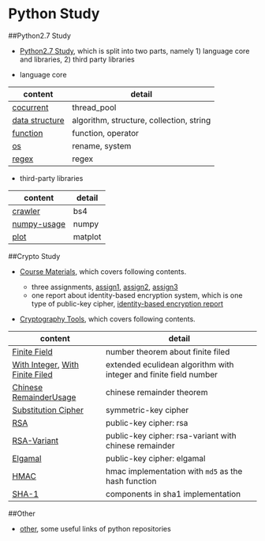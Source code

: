 # Python Study
##Python2.7 Study
- [Python2.7 Study](study), which is split into two parts, namely 1) language core and libraries, 2) third party libraries

- language core

content | detail 
--- | --- 
[cocurrent](study/language_core_and_lib/concurrent) | thread_pool
[data structure](study/language_core_and_lib/data_structure) | algorithm, structure, collection, string 
[function](study/language_core_and_lib/function) | function, operator 
[os](study/language_core_and_lib/os) | rename, system 
[regex](study/language_core_and_lib/regex) | regex 


- third-party libraries

content | detail 
--- | --- 
[crawler](study/third_party_library/crawler) | bs4 
[numpy-usage](study/third_party_library/numpy_usage) | numpy
[plot](study/third_party_library/plot) | matplot

##Crypto Study
- [Course Materials](course_materials), which covers following contents.
  - three assignments, [assign1](course_materials/crypto_homework1), [assign2](course_materials/crypto_homework2), [assign3](course_materials/crypto_homework3)
  - one report about identity-based encryption system, which is one type of public-key cipher, [identity-based encryption report](course_materials/project_ibe)

- [Cryptography Tools](crpyto_tool), which covers following contents.

content | detail
--- | ---
[Finite Field](crpyto_tool/libs/finite_field_op.py)  | number theorem about finite filed
[With Integer](crpyto_tool/libs/extended_euclidean.py), [With Finite Filed](crpyto_tool/libs/extended_euclidean_poly.py)  | extended eculidean algorithm with integer and finite field number
[Chinese RemainderUsage](crpyto_tool/libs/chinese_remainder_theorem.py)  | chinese remainder theorem
[Substitution Cipher](crpyto_tool/libs/substitution_cipher.py) | symmetric-key cipher
[RSA](crpyto_tool/libs/rsa.py) | public-key cipher: rsa
[RSA-Variant](crpyto_tool/libs/rsa_with_chinese_remainder.py) | public-key cipher: rsa-variant with chinese remainder
[Elgamal](crpyto_tool/libs/elgamal.py) | public-key cipher: elgamal
[HMAC](crpyto_tool/libs/hmac.py) | hmac implementation with `md5` as the hash function
[SHA-1](crpyto_tool/libs/sha1.py) | components in sha1 implementation

##Other
- [other](other), some useful links of python repositories

